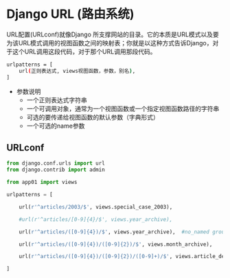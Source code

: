 # Django URL (路由系统)

URL配置(URLconf)就像Django 所支撑网站的目录。它的本质是URL模式以及要为该URL模式调用的视图函数之间的映射表；你就是以这种方式告诉Django，对于这个URL调用这段代码，对于那个URL调用那段代码。

```bash
urlpatterns = [
    url(正则表达式, views视图函数，参数，别名),
]
```

- 参数说明
  - 一个正则表达式字符串
  - 一个可调用对象，通常为一个视图函数或一个指定视图函数路径的字符串
  - 可选的要传递给视图函数的默认参数（字典形式）
  - 一个可选的name参数

## URLconf

```python
from django.conf.urls import url
from django.contrib import admin

from app01 import views

urlpatterns = [

    url(r'^articles/2003/$', views.special_case_2003),

    #url(r'^articles/[0-9]{4}/$', views.year_archive),

    url(r'^articles/([0-9]{4})/$', views.year_archive),  #no_named group

    url(r'^articles/([0-9]{4})/([0-9]{2})/$', views.month_archive),

    url(r'^articles/([0-9]{4})/([0-9]{2})/([0-9]+)/$', views.article_detail),

]
```

